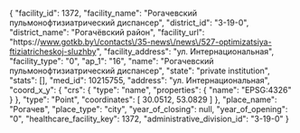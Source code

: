 {
    "facility_id": 1372,
    "facility_name": "Рогачевский пульмонофтизиатрический диспансер",
    "district_id": "3-19-0",
    "district_name": "Рогачёвский район",
    "facility_url": "https:\/\/www.gotkb.by\/contacts\/35-news\/news\/527-optimizatsiya-ftiziatricheskoj-sluzhby",
    "facility_address": "ул. Интернациональная",
    "facility_type": "0",
    "ap_1": "16",
    "name": "Рогачевский пульмонофтизиатрический диспансер",
    "state": "private institution",
    "stats": [],
    "med_id": 10215755,
    "address": "ул. Интернациональная",
    "coord_x_y": {
        "crs": {
            "type": "name",
            "properties": {
                "name": "EPSG:4326"
            }
        },
        "type": "Point",
        "coordinates": [
            30.0512,
            53.0829
        ]
    },
    "place_name": "Рогачев",
    "place_type": "city",
    "year_of_closing": null,
    "year_of_opening": "0",
    "healthcare_facility_key": 1372,
    "administrative_division_id": "3-19-0"
}